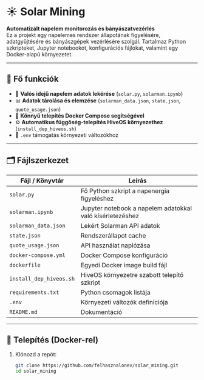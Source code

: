 # ☀️ Solar Mining

**Automatizált napelem monitorozás és bányászatvezérlés**  
Ez a projekt egy napelemes rendszer állapotának figyelésére, adatgyűjtésére és bányászgépek vezérlésére szolgál. Tartalmaz Python szkripteket, Jupyter notebookot, konfigurációs fájlokat, valamint egy Docker-alapú környezetet.

---

## 🚀 Fő funkciók

- 🔋 **Valós idejű napelem adatok lekérése** (`solar.py`, `solarman.ipynb`)
- 📊 **Adatok tárolása és elemzése** (`solarman_data.json`, `state.json`, `quote_usage.json`)
- 🐳 **Könnyű telepítés Docker Compose segítségével**
- ⚙️ **Automatikus függőség-telepítés HiveOS környezethez** (`install_dep_hiveos.sh`)
- 🔐 `.env` támogatás környezeti változókhoz

---

## 🗂 Fájlszerkezet

| Fájl / Könyvtár       | Leírás |
|------------------------|--------|
| `solar.py`             | Fő Python szkript a napenergia figyeléshez |
| `solarman.ipynb`       | Jupyter notebook a napelem adatokkal való kísérletezéshez |
| `solarman_data.json`   | Lekért Solarman API adatok |
| `state.json`           | Rendszerállapot cache |
| `quote_usage.json`     | API használat naplózása |
| `docker-compose.yml`   | Docker Compose konfiguráció |
| `dockerfile`           | Egyedi Docker image build fájl |
| `install_dep_hiveos.sh`| HiveOS környezetre szabott telepítő szkript |
| `requirements.txt`     | Python csomagok listája |
| `.env`                 | Környezeti változók definíciója |
| `README.md`            | Dokumentáció |

---

## 🐳 Telepítés (Docker-rel)

1. Klónozd a repót:
   ```bash
   git clone https://github.com/felhasznalonev/solar_mining.git
   cd solar_mining
